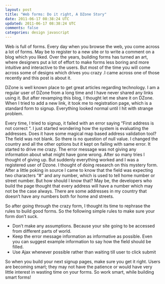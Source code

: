 ```yaml
---           
layout: post
title: "Web forms: Do it right, A DZone Story"
date: 2011-06-17 08:38:24 UTC
updated: 2011-06-17 08:38:24 UTC
comments: false
categories: design javascript
---
```

Web is full of forms. Every day when you browse the web, you come across a lot of forms. May be to register to a new site or to write a comment on a blog which you liked. Over the years, building forms has turned an art, where designers put a lot of effort to make forms less boring and more intuitive and interactive to the users. But most of the time you will come across some of designs which drives you crazy .I came across one of those recently and this post is about it.
              
DZone is well known place to get great articles regarding technology. I am a regular user of DZone from a long time and I have never shared any links using it. But after revamping this blog, I thought let me share it on DZone. When I tried to add a new link, it took me to registration page, which is a standard form to signup. Everything looked normal until I hit with strange problem. 

Every time, I tried to signup, it failed with an error saying “First address is not correct “. I just started wondering how the system is evaluating the addresses. Does it have some magical map based address validation tool? The field was not blank. So there is no question of null value. I changed the country and all the other options but it kept on failing with same error. It started to drive me crazy. The error message was not giving any information about what might have gone wrong. After so many tries I thought of giving up. But suddenly everything worked and I was a registered user of Dzone. I thought of doing research on this mystery form. After a little poking in source I came to know that the field was expecting two characters “#” and any number, which is used to tell home number or street number. But how should I know that? May be, the developers who build the page thought that every address will have a number which may not be the case always. There are some addresses in my country that doesn’t have any numbers both for home and streets.

So after going through the crazy form, I thought its time to rephrase the rules to build good forms. So the following simple rules to make sure your form don’t suck.

* Don’t make any assumptions. Because your site going to be accessed from different parts of world.
* Keep the error message information as informative as possible. Even you can suggest example information to say how the field should be filled.
* Use Ajax whenever possible rather than waiting till user to click submit 

So when you build your next signup pages, make sure you get it right. Users are becoming smart; they may not have the patience or would have very little interest in wasting time on your forms. So work smart, while building smart forms!

